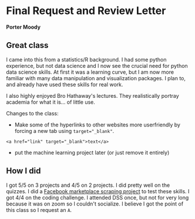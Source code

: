 # Final Request and Review Letter
__Porter Moody__
## Great class

I came into this from a statistics/R background. I had some python experience, but not data science and I now see the crucial need for python data science skills. At first it was a learning curve, but I am now more familiar with many data manipulation and visualization packages. I plan to, and already have used these skills for real work. 

I also highly enjoyed Bro Hathaway's lectures. They realistically portray academia for what it is... of little use. 

Changes to the class:

- Make some of the hyperlinks to other websites more userfriendly by forcing a new tab using `target="_blank"`.

```
<a href="link" target="_blank">text</a>
```
- put the machine learning project later (or just remove it entirely)

## How I did

I got 5/5 on 3 projects and 4/5 on 2 projects. I did pretty well on the quizzes. I did a [Facebook marketplace scraping project](https://github.com/byuids-resumes/moody_resume/tree/master/Facebook%20Marketplace%20Project) to test these skills. I got 4/4 on the coding challenge. I attended DSS once, but not for very long because it was on zoom so I couldn't socialize. I believe I got the point of this class so I request an `A`.
